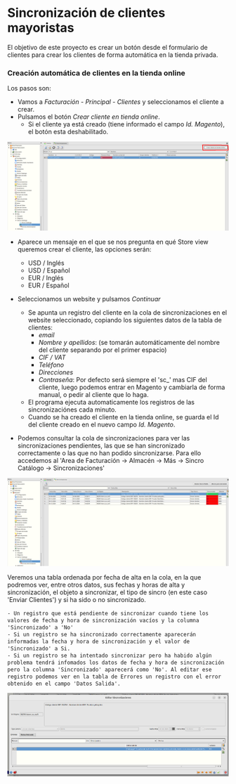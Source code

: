 # Sincronización de clientes mayoristas

El objetivo de este proyecto es crear un botón desde el formulario de clientes para crear los clientes de forma automática en la tienda privada.

### Creación automática de clientes en la tienda online
Los pasos son:
* Vamos a *Facturación - Principal - Clientes* y seleccionamos el cliente a crear.
* Pulsamos el botón *Crear cliente en tienda online*.
    * Si el cliente ya está creado (tiene informado el campo *Id. Magento*), el botón esta deshabilitado.


![Botón Sincronizar Cliente](./img/botonSincroClientes.png)

* Aparece un mensaje en el que se nos pregunta en qué Store view queremos crear el cliente, las opciones serán:
    * USD / Inglés
    * USD / Español
    * EUR / Inglés
    * EUR / Español
* Seleccionamos un website y pulsamos *Continuar*
    * Se apunta un registro del cliente en la cola de sincronizaciones en el website seleccionado, copiando los siguientes datos de la tabla de clientes:
        * *email*
        * *Nombre y apellidos*: (se tomarán automáticamente del nombre del cliente separando por el primer espacio)
        * *CIF / VAT*
        * *Teléfono*
        * *Direcciones*
        * *Contraseña*: Por defecto será siempre el 'sc_' mas CIF del cliente, luego podemos entrar en Magento y cambiarla de forma manual, o pedir al cliente que lo haga.
    * El programa ejecuta automaticamente los registros de las sincronizaciónes cada minuto.
    * Cuando se ha creado el cliente en la tienda online, se guarda el Id del cliente creado en el nuevo campo *Id. Magento*.

* Podemos consultar la cola de sincronizaciones para ver las sincronizaciones pendientes, las que se han sincronizado correctamente o las que no han podido sincronizarse. Para ello accedemos al 'Area de Facturación -> Almacén -> Más -> Sincro Catálogo -> Sincronizaciones'

![Cola de Sincronización](./img/sincroClientes.png)

Veremos una tabla ordenada por fecha de alta en la cola, en la que podremos ver, entre otros datos, sus fechas y horas de alta y sincronización, el objeto a sincronizar, el tipo de sincro (en este caso 'Enviar Clientes') y si ha sido o no sincronizado. 


    - Un registro que está pendiente de sincronizar cuando tiene los valores de fecha y hora de sincronización vacíos y la columna 'Sincronizado' a 'No'
    - Si un registro se ha sincronizado correctamente aparecerán informadas la fecha y hora de sincronización y el valor de 'Sincronizado' a Si.
    - Si un registro se ha intentado sincronizar pero ha habido algún problema tendrá infomados los datos de fecha y hora de sincronización pero la columna 'Sincronizado' aparecerá como 'No'. Al editar ese registro podemos ver en la tabla de Errores un registro con el error obtenido en el campo 'Datos Salida'.

![Error de Sincronización de cliente](./img/errorSincroCliente.png)
